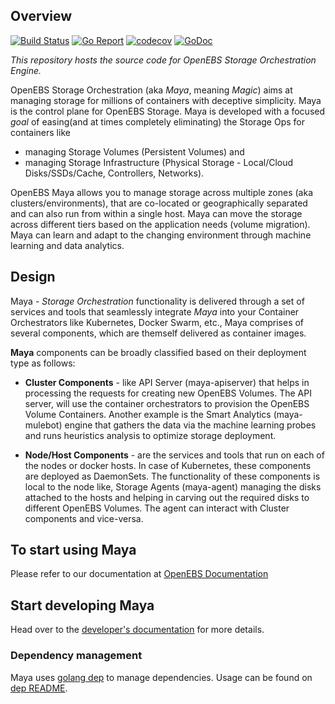 ## Overview

[![Build Status](https://travis-ci.org/openebs/maya.svg?branch=master)](https://travis-ci.org/openebs/maya) 
[![Go Report](https://goreportcard.com/badge/github.com/openebs/maya)](https://goreportcard.com/report/github.com/openebs/maya) [![codecov](https://codecov.io/gh/openebs/maya/branch/master/graph/badge.svg)](https://codecov.io/gh/openebs/maya) [![GoDoc](https://godoc.org/github.com/openebs/maya?status.svg)](https://godoc.org/github.com/openebs/maya)

*This repository hosts the source code for OpenEBS Storage Orchestration Engine.* 

OpenEBS Storage Orchestration (aka *Maya*, meaning *Magic*) aims at managing storage for millions of containers with deceptive simplicity. Maya is the control plane for OpenEBS Storage. Maya is developed with a focused *goal* of easing(and at times completely eliminating) the Storage Ops for containers like 
- managing Storage Volumes (Persistent Volumes) and 
- managing Storage Infrastructure (Physical Storage - Local/Cloud Disks/SSDs/Cache, Controllers, Networks). 

OpenEBS Maya allows you to manage storage across multiple zones (aka clusters/environments), that are co-located or geographically separated and can also run from within a single host. Maya can move the storage across different tiers based on the application needs (volume migration). Maya can learn and adapt to the changing environment through machine learning and data analytics. 

## Design

Maya - *Storage Orchestration* functionality is delivered through a set of services and tools that seamlessly integrate *Maya* into your Container Orchestrators like Kubernetes, Docker Swarm, etc.,  Maya comprises of several components, which are themself delivered as container images. 

**Maya** components can be broadly classified based on their deployment type as follows:

- **Cluster Components** - like API Server (maya-apiserver) that helps in processing the requests for creating new OpenEBS Volumes. The API server, will use the container orchestrators to provision the OpenEBS Volume Containers. Another example is the Smart Analytics (maya-mulebot) engine that gathers the data via the machine learning probes and runs heuristics analysis to optimize storage deployment. 

- **Node/Host Components** - are the services and tools that run on each of the nodes or docker hosts. In case of Kubernetes, these components are deployed as DaemonSets. The functionality of these components is local to the node like, Storage Agents (maya-agent) managing the disks attached to the hosts and helping in carving out the required disks to different OpenEBS Volumes. The agent can interact with Cluster components and vice-versa. 

## To start using Maya

Please refer to our documentation at [OpenEBS Documentation](http://openebs.readthedocs.io/en/latest/)

## Start developing Maya

Head over to the [developer's documentation](https://github.com/openebs/maya/blob/master/docs/developer.md) for more details.

### Dependency management
Maya uses [golang dep] to manage dependencies. Usage can be found on [dep README].

[Go environment]: https://golang.org/doc/install
[developer's documentation]: https://github.com/openebs/maya/blob/master/docs/developer.md
[golang dep]: https://github.com/golang/dep
[dep README]: https://github.com/golang/dep#usage
